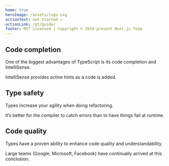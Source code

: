 ```yaml
---
home: true
heroImage: /assets/logo.svg
actionText: Get Started →
actionLink: /pt/guide/
footer: MIT Licensed | Copyright © 2019-present Nuxt.js Team
---
```


<div class="features">
  <div class="feature">
    <h2>Code completion</h2>
    <p>One of the biggest advantages of TypeScript is its code completion and IntelliSense.</p>
    <p> IntelliSense provides active hints as a code is added.</p>
  </div>
  <div class="feature">
    <h2>Type safety</h2>
    <p>Types increase your agility when doing refactoring.</p>
    <p> It’s better for the compiler to catch errors than to have things fail at runtime.</p>
  </div>
  <div class="feature">
    <h2>Code quality</h2>
    <p>Types have a proven ability to enhance code quality and understandability.</p> 
    <p>Large teams (Google, Microsoft, Facebook) have continually arrived at this conclusion.</p>
  </div>
</div>

